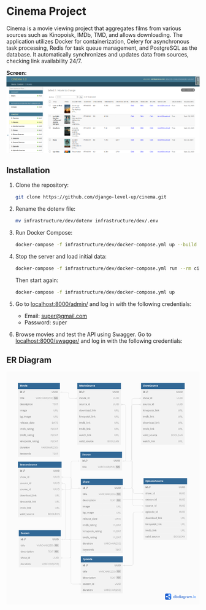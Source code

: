 # Cinema Project

Cinema is a movie viewing project that aggregates films from various sources such as Kinopoisk, IMDb, TMD, and allows downloading. The application utilizes Docker for containerization, Celery for asynchronous task processing, Redis for task queue management, and PostgreSQL as the database. It automatically synchronizes and updates data from sources, checking link availability 24/7.

**Screen:**
![Screen](SCREEN.png)

## Installation

1. Clone the repository:

    ```bash
    git clone https://github.com/django-level-up/cinema.git
    ```

2. Rename the dotenv file:

    ```bash
    mv infrastructure/dev/dotenv infrastructure/dev/.env
    ```

3. Run Docker Compose:

    ```bash
    docker-compose -f infrastructure/dev/docker-compose.yml up --build
    ```

4. Stop the server and load initial data:

    ```bash
    docker-compose -f infrastructure/dev/docker-compose.yml run --rm cinema_app_dev sh -c "python3 manage.py import_movies && python3 manage.py import_shows"
    ```

    Then start again:

    ```bash
    docker-compose -f infrastructure/dev/docker-compose.yml up 
    ```

5. Go to [localhost:8000/admin/](http://localhost:8000/admin/) and log in with the following credentials:
   - Email: super@gmail.com
   - Password: super

6. Browse movies and test the API using Swagger. Go to [localhost:8000/swagger/](http://localhost:8000/swagger/) and log in with the following credentials:

## ER Diagram

![ER Diagram](ER.png)
